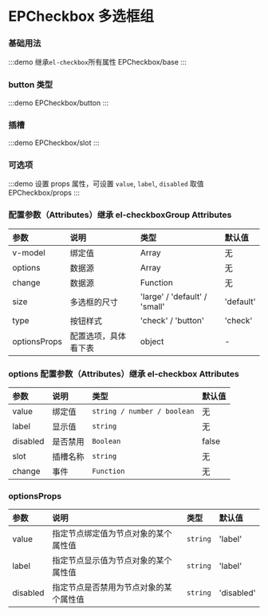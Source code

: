 # EPCheckbox 多选框组

### 基础用法

:::demo 继承`el-checkbox`所有属性
EPCheckbox/base
:::

### button 类型

:::demo
EPCheckbox/button
:::

### 插槽

:::demo
EPCheckbox/slot
:::

### 可选项

:::demo 设置 props 属性，可设置 `value`, `label`, `disabled` 取值
EPCheckbox/props
:::

### 配置参数（Attributes）继承 el-checkboxGroup Attributes

| 参数         | 说明                 | 类型                          | 默认值    |
| :----------- | :------------------- | :---------------------------- | :-------- |
| v-model      | 绑定值               | Array                         | 无        |
| options      | 数据源               | Array                         | 无        |
| change       | 数据源               | Function                      | 无        |
| size         | 多选框的尺寸         | 'large' / 'default' / 'small' | 'default' |
| type         | 按钮样式             | 'check' / 'button'            | 'check'   |
| optionsProps | 配置选项，具体看下表 | object                        | -         |

### options 配置参数（Attributes）继承 el-checkbox Attributes

| 参数     | 说明     | 类型                        | 默认值 |
| :------- | :------- | :-------------------------- | :----- |
| value    | 绑定值   | `string / number / boolean` | 无     |
| label    | 显示值   | `string`                    | 无     |
| disabled | 是否禁用 | `Boolean`                   | false  |
| slot     | 插槽名称 | `string`                    | 无     |
| change   | 事件     | `Function`                  | 无     |

### optionsProps

| 参数     | 说明                                   | 类型     | 默认值     |
| :------- | :------------------------------------- | :------- | :--------- |
| value    | 指定节点绑定值为节点对象的某个属性值   | `string` | 'label'    |
| label    | 指定节点显示值为节点对象的某个属性值   | `string` | 'label'    |
| disabled | 指定节点是否禁用为节点对象的某个属性值 | `string` | 'disabled' |
